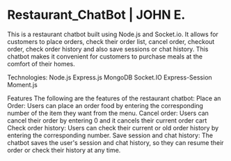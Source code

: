 # Restaurant_ChatBot | JOHN E.
This is a restaurant chatbot built using Node.js and Socket.io. It allows for customers to place orders, check their order list, cancel order, checkout order, check order history and also save sessions or chat history. This chatbot makes it convenient for customers to purchase meals at the comfort of their homes.

Technologies:
Node.js
Express.js
MongoDB
Socket.IO
Express-Session
Moment.js

Features
The following are the features of the restaurant chatbot:
Place an Order: Users can place an order food by entering the corresponding number of the item they want from the menu.
Cancel order: Users can cancel their order by entering 0 and it cancels their current order cart
Check order history: Users can check their current or old order history by entering the corresponding number.
Save session and chat history: The chatbot saves the user's session and chat history, so they can resume their order or check their history at any time.
